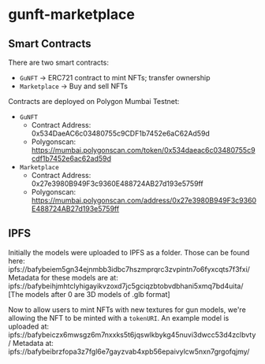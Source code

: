 # gunft-marketplace

## Smart Contracts

There are two smart contracts:
- `GuNFT` -> ERC721 contract to mint NFTs; transfer ownership
- `Marketplace` -> Buy and sell NFTs

Contracts are deployed on Polygon Mumbai Testnet:
- `GuNFT`
  - Contract Address: 0x534DaeAC6c03480755c9CDF1b7452e6aC62Ad59d
  - Polygonscan: https://mumbai.polygonscan.com/token/0x534daeac6c03480755c9cdf1b7452e6ac62ad59d
- `Marketplace`
  - Contract Address: 0x27e3980B949F3c9360E488724AB27d193e5759ff
  - Polygonscan: https://mumbai.polygonscan.com/address/0x27e3980B949F3c9360E488724AB27d193e5759ff

## IPFS

Initially the models were uploaded to IPFS as a folder. Those can be found here: ipfs://bafybeiem5gn34ejnmbb3idbc7hszmprqrc3zvpintn7o6fyxcqts7f3fxi/
Metadata for these models are at: ipfs://bafybeihjmhtclyhigayikvzoxd7jc5gciqzbtobvdbhani5xmq7bd4uita/
[The models after 0 are 3D models of .glb format]


Now to allow users to mint NFTs with new textures for gun models, we're allowing the NFT to be minted with a `tokenURI`.
An example model is uploaded at: ipfs://bafybeiczx6mwsgz6m7nxxks5t6jqswlkbykg45nuvi3dwcc53d4zclbvty/
Metadata at: ipfs://bafybeibrzfopa3z7fgl6e7gayzvab4xpb56epaivylcw5nxn7grgofqjmy/


